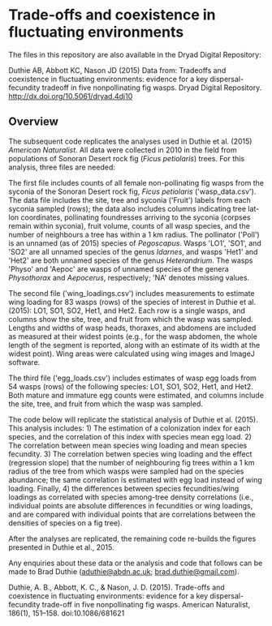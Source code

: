 Trade-offs and coexistence in fluctuating environments
=======================================================

The files in this repository are also available in the Dryad Digital Repository:

Duthie AB, Abbott KC, Nason JD (2015) Data from: Tradeoffs and coexistence in fluctuating environments: evidence for a key dispersal-fecundity tradeoff in five nonpollinating fig wasps. Dryad Digital Repository. http://dx.doi.org/10.5061/dryad.4dj10

Overview
-----------------------------------------

The subsequent code replicates the analyses used in Duthie et al. (2015) *American Naturalist*. All data were collected in 2010 in the field from populations of Sonoran Desert rock fig (*Ficus petiolaris*) trees. For this analysis, three files are needed:

The first file includes counts of all female non-pollinating fig wasps from the syconia of the Sonoran Desert rock fig, *Ficus petiolaris* ('wasp_data.csv'). The data file includes the site, tree and syconia ('Fruit') labels from each syconia sampled (rows); the data also includes columns indicating tree lat-lon coordinates, pollinating foundresses arriving to the syconia (corpses remain within syconia), fruit volume, counts of all wasp species, and the number of neighbours a tree has within a 1 km radius. The pollinator ('Poll') is an unnamed (as of 2015) species of *Pegoscapus*. Wasps 'LO1', 'SO1', and 'SO2' are all unnamed species of the genus *Idarnes*, and wasps 'Het1' and 'Het2' are both unnamed species of the genus *Heterandrium*. The wasps 'Physo' and 'Aepoc' are wasps of unnamed species of the genera *Physothorax* and *Aepocerus*, respectively; 'NA' denotes missing values.

The second file ('wing_loadings.csv') includes measurements to estimate wing loading for 83 wasps (rows) of the species of interest in Duthie et al. (2015): LO1, SO1, SO2, Het1, and Het2. Each row is a single wasps, and columns show the site, tree, and fruit from which the wasp was sampled. Lengths and widths of wasp heads, thoraxes, and abdomens are included as measured at their widest points (e.g., for the wasp abdomen, the whole length of the segment is reported, along with an estimate of its width at the widest point). Wing areas were calculated using wing images and ImageJ software.

The third file ('egg_loads.csv') includes estimates of wasp egg loads from 54 wasps (rows) of the following species:  LO1, SO1, SO2, Het1, and Het2. Both mature and immature egg counts were estimated, and columns include the site, tree, and fruit from which the wasp was sampled.

The code below will replicate the statistical analysis of Duthie et al. (2015). This analysis includes: 1) The estimation of a colonization index for each species, and the correlation of this index with species mean egg load. 2) The correlation between mean species wing loading and mean species fecundity. 3) The correlation betwen species wing loading and the effect (regression slope) that the number of neighbouring fig trees within a 1 km radius of the tree from which wasps were sampled had on the species abundance; the same correlation is estimated with egg load instead of wing loading. Finally, 4) the differences between species fecundities/wing loadings as correlated with species among-tree density correlations (i.e., individual points are absolute differences in fecundities or wing loadings, and are compared with individual points that are correlations between the densities of species on a fig tree).

After the analyses are replicated, the remaining code re-builds the figures presented in Duthie et al., 2015. 

Any enquiries about these data or the analysis and code that follows can be made to Brad Duthie (aduthie@abdn.ac.uk; brad.duthie@gmail.com).

Duthie, A. B., Abbott, K. C., & Nason, J. D. (2015). Trade-offs and coexistence in fluctuating environments: evidence for a key dispersal-fecundity trade-off in five nonpollinating fig wasps. American Naturalist, 186(1), 151–158. doi:10.1086/681621
